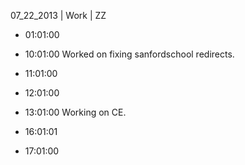 07_22_2013 | Work | ZZ 
* 01:01:00
* 10:01:00
Worked on fixing sanfordschool redirects.
* 11:01:00
* 12:01:00
* 13:01:00
Working on CE.

* 16:01:01
* 17:01:00
